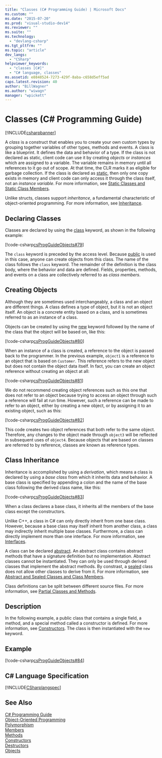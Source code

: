 ```yaml
---
title: "Classes (C# Programming Guide) | Microsoft Docs"
ms.custom: ""
ms.date: "2015-07-20"
ms.prod: "visual-studio-dev14"
ms.reviewer: ""
ms.suite: ""
ms.technology: 
  - "devlang-csharp"
ms.tgt_pltfrm: ""
ms.topic: "article"
dev_langs: 
  - "CSharp"
helpviewer_keywords: 
  - "classes [C#]"
  - "C# language, classes"
ms.assetid: e8848524-7273-429f-8aba-c658d5eff5ad
caps.latest.revision: 40
author: "BillWagner"
ms.author: "wiwagn"
manager: "wpickett"
---
```

# Classes (C# Programming Guide)
[!INCLUDE[csharpbanner](../../../includes/csharpbanner.md)]

A *class* is a construct that enables you to create your own custom types by grouping together variables of other types, methods and events. A class is like a blueprint. It defines the data and behavior of a type. If the class is not declared as static, client code can use it by creating *objects* or *instances* which are assigned to a variable. The variable remains in memory until all references to it go out of scope. At that time, the CLR marks it as eligible for garbage collection. If the class is declared as [static](../../../csharp/language-reference/keywords/static.md), then only one copy exists in memory and client code can only access it through the class itself, not an *instance variable*. For more information, see [Static Classes and Static Class Members](../../../csharp/programming-guide/classes-and-structs/static-classes-and-static-class-members.md).  
  
 Unlike structs, classes support *inheritance*, a fundamental characteristic of object-oriented programming. For more information, see [Inheritance](../../../csharp/programming-guide/classes-and-structs/inheritance.md).  
  
## Declaring Classes  
 Classes are declared by using the [class](../../../csharp/language-reference/keywords/class.md) keyword, as shown in the following example:  
  
 [!code-csharp[csProgGuideObjects#79](../../../snippets/csharp/VS_Snippets_VBCSharp/csProgGuideObjects/CS/Objects.cs#79)]  
  
 The `class` keyword is preceded by the access level. Because [public](../../../csharp/language-reference/keywords/public.md) is used in this case, anyone can create objects from this class. The name of the class follows the `class` keyword. The remainder of the definition is the class body, where the behavior and data are defined. Fields, properties, methods, and events on a class are collectively referred to as *class members*.  
  
## Creating Objects  
 Although they are sometimes used interchangeably, a class and an object are different things. A class defines a type of object, but it is not an object itself. An object is a concrete entity based on a class, and is sometimes referred to as an instance of a class.  
  
 Objects can be created by using the [new](../../../csharp/language-reference/keywords/new.md) keyword followed by the name of the class that the object will be based on, like this:  
  
 [!code-csharp[csProgGuideObjects#80](../../../snippets/csharp/VS_Snippets_VBCSharp/csProgGuideObjects/CS/Objects.cs#80)]  
  
 When an instance of a class is created, a reference to the object is passed back to the programmer. In the previous example, `object1` is a reference to an object that is based on `Customer`. This reference refers to the new object but does not contain the object data itself. In fact, you can create an object reference without creating an object at all:  
  
 [!code-csharp[csProgGuideObjects#81](../../../snippets/csharp/VS_Snippets_VBCSharp/csProgGuideObjects/CS/Objects.cs#81)]  
  
 We do not recommend creating object references such as this one that does not refer to an object because trying to access an object through such a reference will fail at run time. However, such a reference can be made to refer to an object, either by creating a new object, or by assigning it to an existing object, such as this:  
  
 [!code-csharp[csProgGuideObjects#82](../../../snippets/csharp/VS_Snippets_VBCSharp/csProgGuideObjects/CS/Objects.cs#82)]  
  
 This code creates two object references that both refer to the same object. Therefore, any changes to the object made through `object3` will be reflected in subsequent uses of `object4`. Because objects that are based on classes are referred to by reference, classes are known as reference types.  
  
## Class Inheritance  
 Inheritance is accomplished by using a *derivation*, which means a class is declared by using a *base class* from which it inherits data and behavior. A base class is specified by appending a colon and the name of the base class following the derived class name, like this:  
  
 [!code-csharp[csProgGuideObjects#83](../../../snippets/csharp/VS_Snippets_VBCSharp/csProgGuideObjects/CS/Objects.cs#83)]  
  
 When a class declares a base class, it inherits all the members of the base class except the constructors.  
  
 Unlike C++, a class in C# can only directly inherit from one base class. However, because a base class may itself inherit from another class, a class may indirectly inherit multiple base classes. Furthermore, a class can directly implement more than one interface. For more information, see [Interfaces](../../../csharp/programming-guide/interfaces/index.md).  
  
 A class can be declared [abstract](../../../csharp/language-reference/keywords/abstract.md). An abstract class contains abstract methods that have a signature definition but no implementation. Abstract classes cannot be instantiated. They can only be used through derived classes that implement the abstract methods. By constrast, a [sealed](../../../csharp/language-reference/keywords/sealed.md) class does not allow other classes to derive from it. For more information, see [Abstract and Sealed Classes and Class Members](../../../csharp/programming-guide/classes-and-structs/abstract-and-sealed-classes-and-class-members.md).  
  
 Class definitions can be split between different source files. For more information, see [Partial Classes and Methods](../../../csharp/programming-guide/classes-and-structs/partial-classes-and-methods.md).  
  
## Description  
 In the following example, a public class that contains a single field, a method, and a special method called a constructor is defined. For more information, see [Constructors](../../../csharp/programming-guide/classes-and-structs/constructors.md). The class is then instantiated with the `new` keyword.  
  
## Example  
 [!code-csharp[csProgGuideObjects#84](../../../snippets/csharp/VS_Snippets_VBCSharp/csProgGuideObjects/CS/Objects.cs#84)]  
  
## C# Language Specification  
 [!INCLUDE[CSharplangspec](../../../includes/csharplangspec-md.md)]  
  
## See Also  
 [C# Programming Guide](../../../csharp/programming-guide/index.md)   
 [Object-Oriented Programming](../Topic/Object-Oriented%20Programming%20\(C%23%20and%20Visual%20Basic\).md)   
 [Polymorphism](../../../csharp/programming-guide/classes-and-structs/polymorphism.md)   
 [Members](../../../csharp/programming-guide/classes-and-structs/members.md)   
 [Methods](../../../csharp/programming-guide/classes-and-structs/methods.md)   
 [Constructors](../../../csharp/programming-guide/classes-and-structs/constructors.md)   
 [Destructors](../../../csharp/programming-guide/classes-and-structs/destructors.md)   
 [Objects](../../../csharp/programming-guide/classes-and-structs/objects.md)
